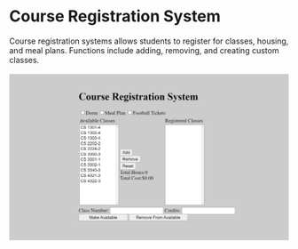 # Course Registration System

Course registration systems allows students to register for classes, housing, and meal plans. Functions include adding, removing, and creating custom classes.
<br>
<br>
![](Images/course_registration_system.JPG)
